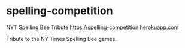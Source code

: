 # spelling-competition
NYT Spelling Bee Tribute
https://spelling-competition.herokuapp.com

Tribute to the NY Times Spelling Bee games.
